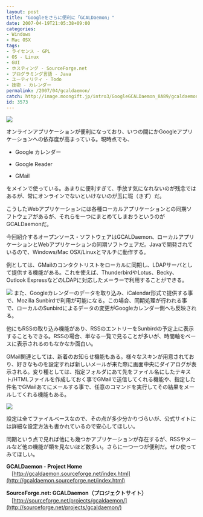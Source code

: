 ```yaml
---
layout: post
title: "Googleをさらに便利に「GCALDaemon」"
date: 2007-04-19T21:05:38+09:00
categories:
- Windows
- Mac OSX
tags: 
- ライセンス - GPL
- OS - Linux
- GUI
- ホスティング - SourceForge.net
- プログラミング言語 - Java
- ユーティリティ - Todo
- 技術 - カレンダー
permalink: /2007/04/gcaldaemon/
catch: http://image.moongift.jp/intro3/GoogleGCALDaemon_8A89/gcaldaemon05_thumb.png
id: 3573
---
```

[![](http://image.moongift.jp/intro3/GoogleGCALDaemon_8A89/gcaldaemon09_thumb3.png)](http://image.moongift.jp/intro3/GoogleGCALDaemon_8A89/gcaldaemon095.png)  
  
オンラインアプリケーションが便利になっており、いつの間にかGoogleアプリケーションへの依存度が高まっている。現時点でも、   

  
- Google カレンダー
  
- Google Reader
  
- GMail
  
  
をメインで使っている。あまりに便利すぎて、手放す気になれないのが残念ではあるが、常にオンラインでないといけないのが玉に瑕（きず）だ。   
  
こうしたWebアプリケーションには各種ローカルアプリケーションとの同期ソフトウェアがあるが、それらを一つにまとめてしまおうというのがGCALDaemonだ。   
  
今回紹介するオープンソース・ソフトウェアはGCALDaemon、ローカルアプリケーションとWebアプリケーションの同期ソフトウェアだ。Javaで開発されているので、Windows/Mac OSX/Linuxとマルチに動作する。<!--more-->  
  
例としては、GMailのコンタクトリストをローカルに同期し、LDAPサーバとして提供する機能がある。これを使えば、ThunderbirdやLotus、Becky、Outlook ExpressなどのLDAPに対応したメーラーで利用することができる。   
  
[![](http://image.moongift.jp/intro3/GoogleGCALDaemon_8A89/gcaldaemon05_thumb.png)](http://image.moongift.jp/intro3/GoogleGCALDaemon_8A89/gcaldaemon052.png) また、Googleカレンダーのデータを取り込み、iCalendar形式で提供する事で、Mozilla Sunbirdで利用が可能になる。この場合、同期処理が行われる事で、ローカルのSunbirdによるデータの変更がGoogleカレンダー側へも反映される。   
  
他にもRSSの取り込み機能があり、RSSのエントリーをSunbirdの予定上に表示することもできる。RSSの場合、単なる一覧で見ることが多いが、時間軸をベースに表示されるのもなかなか面白い。   
  
GMail関連としては、新着のお知らせ機能もある。様々なスキンが用意されており、好きなものを設定すれば新しいメールが来た際に画面中央にダイアログが表示される。変り種としては、指定フォルダにあて先をファイル名にしたテキスト/HTMLファイルを作成しておく事でGMailで送信してくれる機能や、指定した件名でGMailあてにメールする事で、任意のコマンドを実行してその結果をメールしてくれる機能もある。   
  
[![](http://image.moongift.jp/intro3/GoogleGCALDaemon_8A89/gcaldaemon07.png)](http://image.moongift.jp/intro3/GoogleGCALDaemon_8A89/gcaldaemon071.png)  
  
設定は全てファイルベースなので、その点が多少分かりづらいが、公式サイトには詳細な設定方法も書かれているので安心してほしい。   
  
同期という点で見れば他にも幾つかアプリケーションが存在するが、RSSやメールなど他の機能が類を見ないほど数多い。さらに一つ一つが便利だ。ぜひ使ってみてほしい。   
  
**GCALDaemon - Project Home**   
　[http://gcaldaemon.sourceforge.net/index.html](http://gcaldaemon.sourceforge.net/index.html)  
  
**SourceForge.net: GCALDaemon（プロジェクトサイト）**   
　[http://sourceforge.net/projects/gcaldaemon/](http://sourceforge.net/projects/gcaldaemon/)